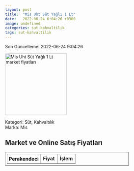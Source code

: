 ```yaml
---
layout: post
title:  "Mis Uht Süt Yağlı 1 Lt"
date:   2022-06-24 6:04:26 +0300
image: undefined
categories: sut-kahvaltilik
tags: sut-kahvaltilik
---
```


Son Güncelleme: 2022-06-24 9:04:26

<img src="undefined" width="200" alt="Mis Uht Süt Yağlı 1 Lt market fiyatları" />

Kategori: Süt, Kahvaltılık
<br />
Marka: Mis

<h2>Market ve Online Satış Fiyatları</h2>

<table border="1" style="padding: 5px;width:80%;">
  <tr>
    <td style="padding: 5px;"><strong>Perakendeci</strong></td>
    <td><strong>Fiyat</strong></td>
    <td><strong>İşlem</strong></td>
  </tr>
  
</table>
